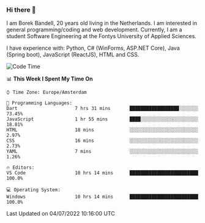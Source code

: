 ### Hi there 👋

I am Borek Bandell, 20 years old living in the Netherlands. I am interested in general programming/coding and web development. Currently, I am a student Software Engineering at the Fontys University of Applied Sciences.

I have experience with: Python, C# (WinForms, ASP.NET Core), Java (Spring boot), JavaScript (ReactJS), HTML and CSS.

<!--START_SECTION:waka-->
![Code Time](http://img.shields.io/badge/Code%20Time-203%20hrs%2018%20mins-blue)

📊 **This Week I Spent My Time On** 

```text
⌚︎ Time Zone: Europe/Amsterdam

💬 Programming Languages: 
Dart                     7 hrs 31 mins       ██████████████████░░░░░░░   73.45% 
JavaScript               1 hr 55 mins        ████░░░░░░░░░░░░░░░░░░░░░   18.81% 
HTML                     18 mins             ░░░░░░░░░░░░░░░░░░░░░░░░░   2.97% 
CSS                      16 mins             ░░░░░░░░░░░░░░░░░░░░░░░░░   2.73% 
YAML                     7 mins              ░░░░░░░░░░░░░░░░░░░░░░░░░   1.26%

🔥 Editors: 
VS Code                  10 hrs 14 mins      █████████████████████████   100.0%

💻 Operating System: 
Windows                  10 hrs 14 mins      █████████████████████████   100.0%

```


 Last Updated on 04/07/2022 10:16:00 UTC
<!--END_SECTION:waka-->

<!--**tcBorek2002/tcBorek2002** is a ✨ _special_ ✨ repository because its `README.md` (this file) appears on your GitHub profile.

Here are some ideas to get you started:

- 🔭 I’m currently working on ...
- 🌱 I’m currently learning ...
- 👯 I’m looking to collaborate on ...
- 🤔 I’m looking for help with ...
- 💬 Ask me about ...
- 📫 How to reach me: ...
- 😄 Pronouns: ...
- ⚡ Fun fact: ...
-->
